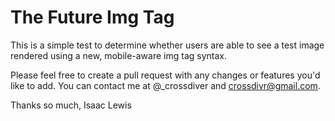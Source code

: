# The Future Img Tag

This is a simple test to determine whether users are able to see a test image rendered using a new, mobile-aware img tag syntax.

Please feel free to create a pull request with any changes or features you'd like to add. You can contact me at @_crossdiver and crossdivr@gmail.com.

Thanks so much,
Isaac Lewis